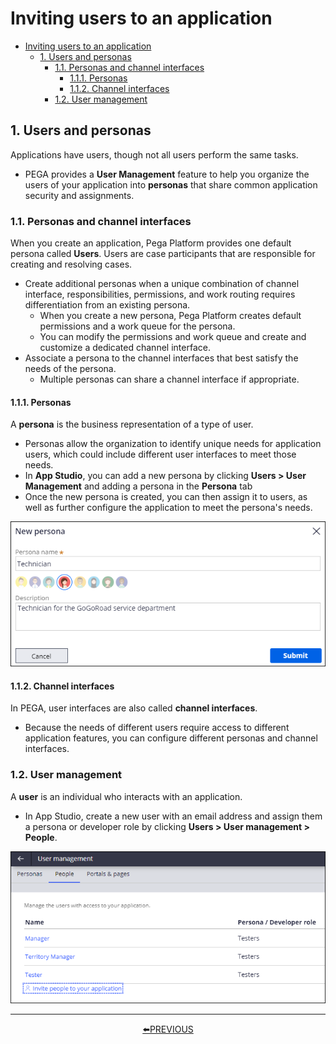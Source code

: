 # Inviting users to an application

- [Inviting users to an application](#inviting-users-to-an-application)
    - [1. Users and personas](#1-users-and-personas)
        - [1.1. Personas and channel interfaces](#11-personas-and-channel-interfaces)
            - [1.1.1. Personas](#111-personas)
            - [1.1.2. Channel interfaces](#112-channel-interfaces)
        - [1.2. User management](#12-user-management)

## 1. Users and personas

Applications have users, though not all users perform the same tasks.

- PEGA provides a **User Management** feature to help you organize the users of your application into **personas** that share common application security and assignments. 

### 1.1. Personas and channel interfaces

When you create an application, Pega Platform provides one default persona called **Users**. Users are case participants that are responsible for creating and resolving cases.

- Create additional personas when a unique combination of channel interface, responsibilities, permissions, and work routing requires differentiation from an existing persona.
    - When you create a new persona, Pega Platform creates default permissions and a work queue for the persona.
    - You can modify the permissions and work queue and create and customize a dedicated channel interface.
- Associate a persona to the channel interfaces that best satisfy the needs of the persona.
    - Multiple personas can share a channel interface if appropriate.

#### 1.1.1. Personas

A **persona** is the business representation of a type of user.

- Personas allow the organization to identify unique needs for application users, which could include different user interfaces to meet those needs.
- In **App Studio**, you can add a new persona by clicking **Users > User Management** and adding a persona in the **Persona** tab
- Once the new persona is created, you can then assign it to users, as well as further configure the application to meet the persona's needs.

![](../resources/persona-new.png)

#### 1.1.2. Channel interfaces

In PEGA, user interfaces are also called **channel interfaces**.

- Because the needs of different users require access to different application features, you can configure different personas and channel interfaces. 

### 1.2. User management

A **user** is an individual who interacts with an application.

- In App Studio, create a new user with an email address and assign them a persona or developer role by clicking **Users > User management > People**.

![](../resources/user-management.png)

---

<p align=center>
  <a href="[2.17] Calculating fields using decision tables">⬅️PREVIOUS</a>
</p>